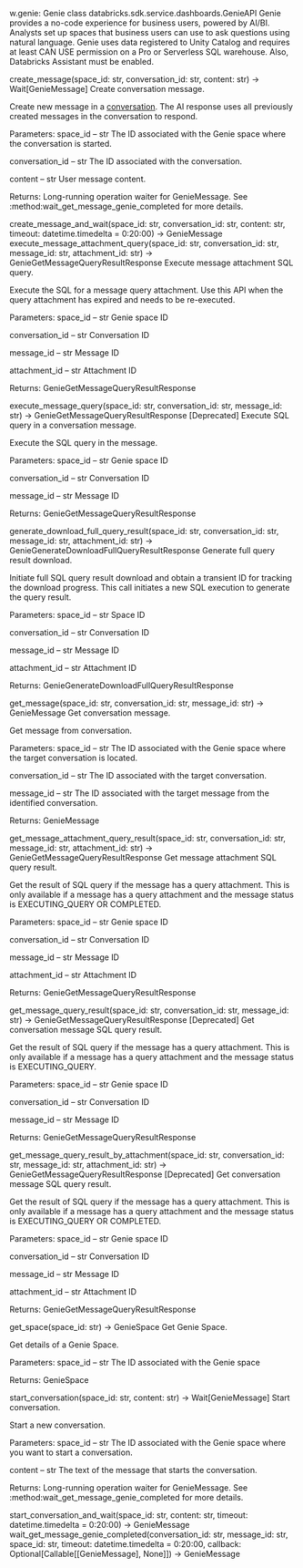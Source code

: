 w.genie: Genie
class databricks.sdk.service.dashboards.GenieAPI
Genie provides a no-code experience for business users, powered by AI/BI. Analysts set up spaces that business users can use to ask questions using natural language. Genie uses data registered to Unity Catalog and requires at least CAN USE permission on a Pro or Serverless SQL warehouse. Also, Databricks Assistant must be enabled.

create_message(space_id: str, conversation_id: str, content: str) → Wait[GenieMessage]
Create conversation message.

Create new message in a [conversation](:method:genie/startconversation). The AI response uses all previously created messages in the conversation to respond.

Parameters:
space_id – str The ID associated with the Genie space where the conversation is started.

conversation_id – str The ID associated with the conversation.

content – str User message content.

Returns:
Long-running operation waiter for GenieMessage. See :method:wait_get_message_genie_completed for more details.

create_message_and_wait(space_id: str, conversation_id: str, content: str, timeout: datetime.timedelta = 0:20:00) → GenieMessage
execute_message_attachment_query(space_id: str, conversation_id: str, message_id: str, attachment_id: str) → GenieGetMessageQueryResultResponse
Execute message attachment SQL query.

Execute the SQL for a message query attachment. Use this API when the query attachment has expired and needs to be re-executed.

Parameters:
space_id – str Genie space ID

conversation_id – str Conversation ID

message_id – str Message ID

attachment_id – str Attachment ID

Returns:
GenieGetMessageQueryResultResponse

execute_message_query(space_id: str, conversation_id: str, message_id: str) → GenieGetMessageQueryResultResponse
[Deprecated] Execute SQL query in a conversation message.

Execute the SQL query in the message.

Parameters:
space_id – str Genie space ID

conversation_id – str Conversation ID

message_id – str Message ID

Returns:
GenieGetMessageQueryResultResponse

generate_download_full_query_result(space_id: str, conversation_id: str, message_id: str, attachment_id: str) → GenieGenerateDownloadFullQueryResultResponse
Generate full query result download.

Initiate full SQL query result download and obtain a transient ID for tracking the download progress. This call initiates a new SQL execution to generate the query result.

Parameters:
space_id – str Space ID

conversation_id – str Conversation ID

message_id – str Message ID

attachment_id – str Attachment ID

Returns:
GenieGenerateDownloadFullQueryResultResponse

get_message(space_id: str, conversation_id: str, message_id: str) → GenieMessage
Get conversation message.

Get message from conversation.

Parameters:
space_id – str The ID associated with the Genie space where the target conversation is located.

conversation_id – str The ID associated with the target conversation.

message_id – str The ID associated with the target message from the identified conversation.

Returns:
GenieMessage

get_message_attachment_query_result(space_id: str, conversation_id: str, message_id: str, attachment_id: str) → GenieGetMessageQueryResultResponse
Get message attachment SQL query result.

Get the result of SQL query if the message has a query attachment. This is only available if a message has a query attachment and the message status is EXECUTING_QUERY OR COMPLETED.

Parameters:
space_id – str Genie space ID

conversation_id – str Conversation ID

message_id – str Message ID

attachment_id – str Attachment ID

Returns:
GenieGetMessageQueryResultResponse

get_message_query_result(space_id: str, conversation_id: str, message_id: str) → GenieGetMessageQueryResultResponse
[Deprecated] Get conversation message SQL query result.

Get the result of SQL query if the message has a query attachment. This is only available if a message has a query attachment and the message status is EXECUTING_QUERY.

Parameters:
space_id – str Genie space ID

conversation_id – str Conversation ID

message_id – str Message ID

Returns:
GenieGetMessageQueryResultResponse

get_message_query_result_by_attachment(space_id: str, conversation_id: str, message_id: str, attachment_id: str) → GenieGetMessageQueryResultResponse
[Deprecated] Get conversation message SQL query result.

Get the result of SQL query if the message has a query attachment. This is only available if a message has a query attachment and the message status is EXECUTING_QUERY OR COMPLETED.

Parameters:
space_id – str Genie space ID

conversation_id – str Conversation ID

message_id – str Message ID

attachment_id – str Attachment ID

Returns:
GenieGetMessageQueryResultResponse

get_space(space_id: str) → GenieSpace
Get Genie Space.

Get details of a Genie Space.

Parameters:
space_id – str The ID associated with the Genie space

Returns:
GenieSpace

start_conversation(space_id: str, content: str) → Wait[GenieMessage]
Start conversation.

Start a new conversation.

Parameters:
space_id – str The ID associated with the Genie space where you want to start a conversation.

content – str The text of the message that starts the conversation.

Returns:
Long-running operation waiter for GenieMessage. See :method:wait_get_message_genie_completed for more details.

start_conversation_and_wait(space_id: str, content: str, timeout: datetime.timedelta = 0:20:00) → GenieMessage
wait_get_message_genie_completed(conversation_id: str, message_id: str, space_id: str, timeout: datetime.timedelta = 0:20:00, callback: Optional[Callable[[GenieMessage], None]]) → GenieMessage